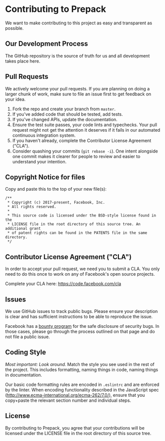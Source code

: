 # Contributing to Prepack
We want to make contributing to this project as easy and transparent as
possible.

## Our Development Process
The GitHub repository is the source of truth for us and all development takes place here.

## Pull Requests
We actively welcome your pull requests. If you are planning on doing a larger chunk of work, make sure to file an issue first to get feedback on your idea.

1. Fork the repo and create your branch from `master`.
2. If you've added code that should be tested, add tests.
3. If you've changed APIs, update the documentation.
4. Ensure the test suite passes, your code lints and typechecks. Your pull request might not get the attention it deserves if it fails in our automated continuous integration system.
5. If you haven't already, complete the Contributor License Agreement ("CLA").
6. Consider quashing your commits (`git rebase -i`). One intent alongside one commit makes it clearer for people to review and easier to understand your intention.

## Copyright Notice for files

Copy and paste this to the top of your new file(s):

```
/**
 * Copyright (c) 2017-present, Facebook, Inc.
 * All rights reserved.
 *
 * This source code is licensed under the BSD-style license found in the
 * LICENSE file in the root directory of this source tree. An additional grant
 * of patent rights can be found in the PATENTS file in the same directory.
 */
```

## Contributor License Agreement ("CLA")
In order to accept your pull request, we need you to submit a CLA. You only need
to do this once to work on any of Facebook's open source projects.

Complete your CLA here: <https://code.facebook.com/cla>

## Issues
We use GitHub issues to track public bugs. Please ensure your description is
clear and has sufficient instructions to be able to reproduce the issue.

Facebook has a [bounty program](https://www.facebook.com/whitehat/) for the safe
disclosure of security bugs. In those cases, please go through the process
outlined on that page and do not file a public issue.

## Coding Style
*Most important: Look around.* Match the style you see used in the rest of the project. This includes formatting, naming things in code, naming things in documentation.

Our basic code formatting rules are encoded in `.eslintrc` and are enforced by the linter.
When encoding functionality described in the JavaScript spec (http://www.ecma-international.org/ecma-262/7.0/), 
ensure that you copy+paste the relevant section number and individual steps.

## License
By contributing to Prepack, you agree that your contributions will be licensed
under the LICENSE file in the root directory of this source tree.